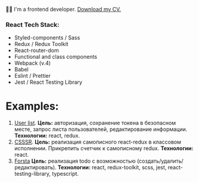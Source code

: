 👋🏼 I'm a frontend developer.
[Download my CV.](https://disk.yandex.ru/i/RBJAK_evQd3SUg)

### React Tech Stack:
- Styled-components / Sass
- Redux / Redux Toolkit
- React-router-dom
- Functional and class components
- Webpack (v.4)
- Babel
- Eslint / Prettier
- Jest / React Testing Library

# Examples:

1. [User list](https://github.com/fedkam/test-get-list-users). **Цель:** авторизация, сохранение токена в безопасном месте, запрос листа пользователей, редактирование информации. **Технологии:** react, redux.
2. [CSSSR](https://github.com/fedkam/test-slomux). **Цель:** реализация самописного react-redux в классовом исполнении. Прикрепить счетчик к самописному redux. **Технологии:** react.
3. [Forsta](https://codesandbox.io/s/test-forsta-todo-add-tests-qt72xn?file=/src/instructions.md) **Цель:** реализация todo с возможностью (создать/удалить/редактировать).  **Технологии:** react, redux-toolkit, scss, jest, react-testing-library, typescript.
